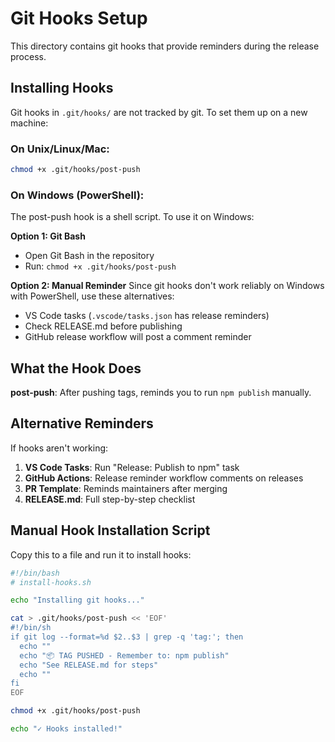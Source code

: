 # Git Hooks Setup

This directory contains git hooks that provide reminders during the release process.

## Installing Hooks

Git hooks in `.git/hooks/` are not tracked by git. To set them up on a new machine:

### On Unix/Linux/Mac:
```bash
chmod +x .git/hooks/post-push
```

### On Windows (PowerShell):
The post-push hook is a shell script. To use it on Windows:

**Option 1: Git Bash**
- Open Git Bash in the repository
- Run: `chmod +x .git/hooks/post-push`

**Option 2: Manual Reminder**
Since git hooks don't work reliably on Windows with PowerShell, use these alternatives:
- VS Code tasks (`.vscode/tasks.json` has release reminders)
- Check RELEASE.md before publishing
- GitHub release workflow will post a comment reminder

## What the Hook Does

**post-push**: After pushing tags, reminds you to run `npm publish` manually.

## Alternative Reminders

If hooks aren't working:
1. **VS Code Tasks**: Run "Release: Publish to npm" task
2. **GitHub Actions**: Release reminder workflow comments on releases
3. **PR Template**: Reminds maintainers after merging
4. **RELEASE.md**: Full step-by-step checklist

## Manual Hook Installation Script

Copy this to a file and run it to install hooks:

```bash
#!/bin/bash
# install-hooks.sh

echo "Installing git hooks..."

cat > .git/hooks/post-push << 'EOF'
#!/bin/sh
if git log --format=%d $2..$3 | grep -q 'tag:'; then
  echo ""
  echo "📦 TAG PUSHED - Remember to: npm publish"
  echo "See RELEASE.md for steps"
  echo ""
fi
EOF

chmod +x .git/hooks/post-push

echo "✓ Hooks installed!"
```
